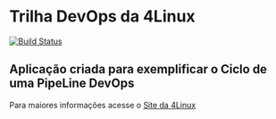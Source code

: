 # Trilha DevOps da 4Linux

<!-- Altere a Flag abaixo com sua URL do Travis -->
[![Build Status](https://travis-ci.org/ramonrodrigoss/DevOpsLab-HelloWorld.svg?branch=master)](https://travis-ci.org/ramonrodrigoss/DevOpsLab-HelloWorld)

## Aplicação criada para exemplificar o Ciclo de uma PipeLine DevOps


Para maiores informações acesse o [Site da 4Linux](https://www.4linux.com.br/cursos/devops)
